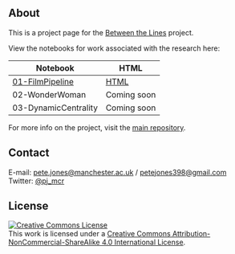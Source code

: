 ## About

This is a project page for the [Between the Lines](https://github.com/pj398/between-the-lines) project.

View the notebooks for work associated with the research here:

| Notebook  | HTML  |
| -----	|	----- |
| [01-FilmPipeline](01-FilmPipeline.Rmd)	|	[HTML](01-FilmPipeline.nb.html) |
| 02-WonderWoman	| Coming soon |
| 03-DynamicCentrality |  Coming soon |

For more info on the project, visit the [main repository](https://github.com/pj398/between-the-lines).

## Contact

E-mail: pete.jones@manchester.ac.uk / petejones398@gmail.com  
Twitter: [@pj_mcr](https://twitter.com/pj_mcr)

## License

<a rel="license" href="http://creativecommons.org/licenses/by-nc-sa/4.0/"><img alt="Creative Commons License" style="border-width:0" src="https://i.creativecommons.org/l/by-nc-sa/4.0/88x31.png" /></a><br />This work is licensed under a <a rel="license" href="http://creativecommons.org/licenses/by-nc-sa/4.0/">Creative Commons Attribution-NonCommercial-ShareAlike 4.0 International License</a>.
